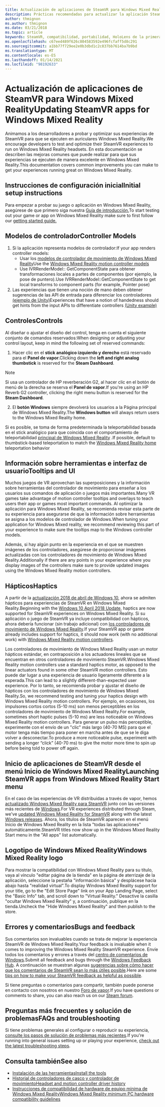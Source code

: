 ```yaml
---
title: Actualización de aplicaciones de SteamVR para Windows Mixed Reality
description: Prácticas recomendadas para actualizar la aplicación SteamVR con el fin de maximizar la compatibilidad con auriculares Windows Mixed Reality.
author: thmignon
ms.author: thmignon
ms.date: 03/21/2018
ms.topic: article
keywords: SteamVR, compatibilidad, portabilidad, HoloLens de la primera generación, auriculares de realidad mixta, auriculares de realidad mixta de Windows, migración, Windows 10, controladores de streaming de movimiento, hápticos
ms.openlocfilehash: c67eed489f626c804583592e496fcfaff5d8c291
ms.sourcegitcommit: a1bb77f729ee2e0b3dbd1c2c837bb7614ba7b9bd
ms.translationtype: MT
ms.contentlocale: es-ES
ms.lasthandoff: 01/14/2021
ms.locfileid: "98192633"
---
```

# <a name="updating-steamvr-apps-for-windows-mixed-reality"></a><span data-ttu-id="1438d-104">Actualización de aplicaciones de SteamVR para Windows Mixed Reality</span><span class="sxs-lookup"><span data-stu-id="1438d-104">Updating SteamVR apps for Windows Mixed Reality</span></span>

<span data-ttu-id="1438d-105">Animamos a los desarrolladores a probar y optimizar sus experiencias de SteamVR para que se ejecuten en auriculares Windows Mixed Reality.</span><span class="sxs-lookup"><span data-stu-id="1438d-105">We encourage developers to test and optimize their SteamVR experiences to run on Windows Mixed Reality headsets.</span></span> <span data-ttu-id="1438d-106">En esta documentación se describen las mejoras comunes que puede realizar para que sus experiencias se ejecuten de manera excelente en Windows Mixed Reality.</span><span class="sxs-lookup"><span data-stu-id="1438d-106">This documentation covers common improvements you can make to get your experiences running great on Windows Mixed Reality.</span></span>

## <a name="initial-setup-instructions"></a><span data-ttu-id="1438d-107">Instrucciones de configuración inicial</span><span class="sxs-lookup"><span data-stu-id="1438d-107">Initial setup instructions</span></span>

<span data-ttu-id="1438d-108">Para empezar a probar su juego o aplicación en Windows Mixed Reality, asegúrese de que primero siga nuestra [Guía de introducción.](https://aka.ms/WindowsMixedRealitySteamVR)</span><span class="sxs-lookup"><span data-stu-id="1438d-108">To start testing out your game or app on Windows Mixed Reality make sure to first follow our [getting started guide.](https://aka.ms/WindowsMixedRealitySteamVR)</span></span>

## <a name="controller-models"></a><span data-ttu-id="1438d-109">Modelos de controlador</span><span class="sxs-lookup"><span data-stu-id="1438d-109">Controller Models</span></span>

1. <span data-ttu-id="1438d-110">Si la aplicación representa modelos de controlador:</span><span class="sxs-lookup"><span data-stu-id="1438d-110">If your app renders controller models:</span></span>
    * <span data-ttu-id="1438d-111">Usar los [modelos de controlador de movimiento de Windows Mixed Reality](../../design/motion-controllers.md#rendering-the-motion-controller-model)</span><span class="sxs-lookup"><span data-stu-id="1438d-111">Use the [Windows Mixed Reality motion controller models](../../design/motion-controllers.md#rendering-the-motion-controller-model)</span></span>
    * <span data-ttu-id="1438d-112">Use IVRRenderModel:: GetComponentState para obtener transformaciones locales a partes de componentes (por ejemplo, la pose de puntero).</span><span class="sxs-lookup"><span data-stu-id="1438d-112">Use IVRRenderModel::GetComponentState to get local transforms to component parts (for example, Pointer pose)</span></span>
2. <span data-ttu-id="1438d-113">Las experiencias que tienen una noción de mano deben obtener sugerencias de las API de entrada para diferenciar los controladores [(ejemplo de Unity)](../unity/motion-controllers-in-unity.md#unity-buttonaxis-mapping-table)</span><span class="sxs-lookup"><span data-stu-id="1438d-113">Experiences that have a notion of handedness should get hints from the input APIs to differentiate controllers [(Unity example)](../unity/motion-controllers-in-unity.md#unity-buttonaxis-mapping-table)</span></span>

## <a name="controls"></a><span data-ttu-id="1438d-114">Controles</span><span class="sxs-lookup"><span data-stu-id="1438d-114">Controls</span></span>

<span data-ttu-id="1438d-115">Al diseñar o ajustar el diseño del control, tenga en cuenta el siguiente conjunto de comandos reservados:</span><span class="sxs-lookup"><span data-stu-id="1438d-115">When designing or adjusting your control layout, keep in mind the following set of reserved commands:</span></span>
1. <span data-ttu-id="1438d-116">Hacer clic en el **stick analógico izquierdo y derecho** está reservado para el **Panel de vapor**.</span><span class="sxs-lookup"><span data-stu-id="1438d-116">Clicking down the **left and right analog thumbstick** is reserved for the **Steam Dashboard**.</span></span>

> [!NOTE]
> <span data-ttu-id="1438d-117">Si usa un controlador de HP reverberación G2, al hacer clic en el botón de menú de la derecha se reserva el **Panel de vapor**.</span><span class="sxs-lookup"><span data-stu-id="1438d-117">If you're using an HP Reverb G2 controller, clicking the right menu button is reserved for the **Steam Dashboard**.</span></span>

2. <span data-ttu-id="1438d-118">El **botón Windows** siempre devolverá los usuarios a la Página principal de Windows Mixed Reality.</span><span class="sxs-lookup"><span data-stu-id="1438d-118">The **Windows button** will always return users to the Windows Mixed Reality home.</span></span>

<span data-ttu-id="1438d-119">Si es posible, se toma de forma predeterminada la teleportabilidad basada en el stick analógico para que coincida con el comportamiento de teleportabilidad [principal de Windows Mixed Reality](../../discover/navigating-the-windows-mixed-reality-home.md#getting-around-your-home) .</span><span class="sxs-lookup"><span data-stu-id="1438d-119">If possible, default to thumbstick-based teleportation to match the [Windows Mixed Reality home](../../discover/navigating-the-windows-mixed-reality-home.md#getting-around-your-home) teleportation behavior</span></span>

## <a name="tooltips-and-ui"></a><span data-ttu-id="1438d-120">Información sobre herramientas e interfaz de usuario</span><span class="sxs-lookup"><span data-stu-id="1438d-120">Tooltips and UI</span></span>

<span data-ttu-id="1438d-121">Muchos juegos de VR aprovechan las superposiciones y la información sobre herramientas del controlador de movimiento para enseñar a los usuarios sus comandos de aplicación o juegos más importantes.</span><span class="sxs-lookup"><span data-stu-id="1438d-121">Many VR games take advantage of motion controller tooltips and overlays to teach users their app or games most important commands.</span></span> <span data-ttu-id="1438d-122">Al optimizar la aplicación para Windows Mixed Reality, se recomienda revisar esta parte de su experiencia para asegurarse de que la información sobre herramientas se asigna a los modelos de controlador de Windows.</span><span class="sxs-lookup"><span data-stu-id="1438d-122">When tuning your application for Windows Mixed reality, we recommend reviewing this part of your experience to make sure the tooltips map to the Windows controller models.</span></span>

<span data-ttu-id="1438d-123">Además, si hay algún punto en la experiencia en el que se muestren imágenes de los controladores, asegúrese de proporcionar imágenes actualizadas con los controladores de movimiento de Windows Mixed Reality.</span><span class="sxs-lookup"><span data-stu-id="1438d-123">Additionally if there are any points in your experience where you display images of the controllers make sure to provide updated images using the Windows Mixed Reality motion controllers.</span></span>

## <a name="haptics"></a><span data-ttu-id="1438d-124">Hápticos</span><span class="sxs-lookup"><span data-stu-id="1438d-124">Haptics</span></span>

<span data-ttu-id="1438d-125">A partir de la [actualización 2018 de abril de Windows 10](https://docs.microsoft.com/windows/mixed-reality/enthusiast-guide/release-notes-april-2018), ahora se admiten hápticos para experiencias de SteamVR en Windows Mixed Reality.</span><span class="sxs-lookup"><span data-stu-id="1438d-125">Beginning with the [Windows 10 April 2018 Update](https://docs.microsoft.com/windows/mixed-reality/enthusiast-guide/release-notes-april-2018), haptics are now supported for SteamVR experiences on Windows Mixed Reality.</span></span> <span data-ttu-id="1438d-126">Si su aplicación o juego de SteamVR ya incluye compatibilidad con hápticos, ahora debería funcionar (sin trabajo adicional) con [los controladores de movimiento de Windows Mixed Reality](../../design/motion-controllers.md).</span><span class="sxs-lookup"><span data-stu-id="1438d-126">If your SteamVR app or game already includes support for haptics, it should now work (with no additional work) with [Windows Mixed Reality motion controllers](../../design/motion-controllers.md).</span></span>

<span data-ttu-id="1438d-127">Los controladores de movimiento de Windows Mixed Reality usan un motor hápticos estándar, en contraposición a los actuadores lineales que se encuentran en otros controladores de movimiento SteamVR.</span><span class="sxs-lookup"><span data-stu-id="1438d-127">Windows Mixed Reality motion controllers use a standard haptics motor, as opposed to the linear actuators found in some other SteamVR motion controllers.</span></span> <span data-ttu-id="1438d-128">Esto puede dar lugar a una experiencia de usuario ligeramente diferente a la esperada.</span><span class="sxs-lookup"><span data-stu-id="1438d-128">This can lead to a slightly different-than-expected user experience.</span></span> <span data-ttu-id="1438d-129">Por lo tanto, se recomienda probar y ajustar el diseño de hápticos con los controladores de movimiento de Windows Mixed Reality.</span><span class="sxs-lookup"><span data-stu-id="1438d-129">So, we recommend testing and tuning your haptics design with Windows Mixed Reality motion controllers.</span></span> <span data-ttu-id="1438d-130">Por ejemplo, en ocasiones, los impulsores cortos cortos (5-10 ms) son menos perceptibles en los controladores de movimiento de Windows Mixed Reality.</span><span class="sxs-lookup"><span data-stu-id="1438d-130">For example, sometimes short haptic pulses (5-10 ms) are less noticeable on Windows Mixed Reality motion controllers.</span></span> <span data-ttu-id="1438d-131">Para generar un pulso más perceptible, experimente con el envío de un "clic" más largo (40-70 MS) para que el motor tenga más tiempo para poner en marcha antes de que se le diga volver a desconectar.</span><span class="sxs-lookup"><span data-stu-id="1438d-131">To produce a more noticeable pulse, experiment with sending a longer “click” (40-70 ms) to give the motor more time to spin up before being told to power off again.</span></span>

## <a name="launching-steamvr-apps-from-windows-mixed-reality-start-menu"></a><span data-ttu-id="1438d-132">Inicio de aplicaciones de SteamVR desde el menú Inicio de Windows Mixed Reality</span><span class="sxs-lookup"><span data-stu-id="1438d-132">Launching SteamVR apps from Windows Mixed Reality Start menu</span></span>

<span data-ttu-id="1438d-133">En el caso de las experiencias de VR distribuidas a través de vapor, hemos [actualizado Windows Mixed Reality para SteamVR](https://steamcommunity.com/games/719950/announcements/detail/1687045485866139800) junto con las versiones más recientes de [Windows](https://insider.windows.com).</span><span class="sxs-lookup"><span data-stu-id="1438d-133">For VR experiences distributed through Steam, we've [updated Windows Mixed Reality for SteamVR](https://steamcommunity.com/games/719950/announcements/detail/1687045485866139800) along with the latest [Windows releases](https://insider.windows.com).</span></span> <span data-ttu-id="1438d-134">Ahora, los títulos de SteamVR aparecen en el menú Inicio de Windows Mixed Reality en la lista "todas las aplicaciones" automáticamente.</span><span class="sxs-lookup"><span data-stu-id="1438d-134">SteamVR titles now show up in the Windows Mixed Reality Start menu in the "All apps" list automatically.</span></span>

## <a name="windows-mixed-reality-logo"></a><span data-ttu-id="1438d-135">Logotipo de Windows Mixed Reality</span><span class="sxs-lookup"><span data-stu-id="1438d-135">Windows Mixed Reality logo</span></span>

<span data-ttu-id="1438d-136">Para mostrar la compatibilidad con Windows Mixed Reality para su título, vaya al vínculo "editar página de la tienda" en la página de aterrizaje de la aplicación, seleccione la pestaña "información básica" y desplácese hacia abajo hasta "realidad virtual".</span><span class="sxs-lookup"><span data-stu-id="1438d-136">To display Windows Mixed Reality support for your title, go to the "Edit Store Page" link on your App Landing Page, select the "Basic Info" tab, and scroll down to "Virtual Reality."</span></span> <span data-ttu-id="1438d-137">Desactive la casilla "ocultar Windows Mixed Reality" y, a continuación, publique en la tienda.</span><span class="sxs-lookup"><span data-stu-id="1438d-137">Uncheck the "Hide Windows Mixed Reality" and then publish to the store.</span></span>

## <a name="bugs-and-feedback"></a><span data-ttu-id="1438d-138">Errores y comentarios</span><span class="sxs-lookup"><span data-stu-id="1438d-138">Bugs and feedback</span></span>

<span data-ttu-id="1438d-139">Sus comentarios son invaluables cuando se trata de mejorar la experiencia SteamVR de Windows Mixed Reality.</span><span class="sxs-lookup"><span data-stu-id="1438d-139">Your feedback is invaluable when it comes to improving the Windows Mixed Reality SteamVR experience.</span></span> <span data-ttu-id="1438d-140">Envíe todos los comentarios y errores a través del [centro de comentarios de Windows](https://docs.microsoft.com/windows/mixed-reality/enthusiast-guide/filing-feedback).</span><span class="sxs-lookup"><span data-stu-id="1438d-140">Submit all feedback and bugs through the [Windows Feedback Hub](https://docs.microsoft.com/windows/mixed-reality/enthusiast-guide/filing-feedback).</span></span> <span data-ttu-id="1438d-141">A continuación se muestran algunas [sugerencias sobre cómo hacer que los comentarios de SteamVR sean lo más útiles posible](https://docs.microsoft.com/windows/mixed-reality/enthusiast-guide/using-steamvr-with-windows-mixed-reality#sharing-feedback-on-steamvr).</span><span class="sxs-lookup"><span data-stu-id="1438d-141">Here are some [tips on how to make your SteamVR feedback as helpful as possible](https://docs.microsoft.com/windows/mixed-reality/enthusiast-guide/using-steamvr-with-windows-mixed-reality#sharing-feedback-on-steamvr).</span></span>

<span data-ttu-id="1438d-142">Si tiene preguntas o comentarios para compartir, también puede ponerse en contacto con nosotros en nuestro [Foro de vapor](https://steamcommunity.com/app/719950/discussions/).</span><span class="sxs-lookup"><span data-stu-id="1438d-142">If you have questions or comments to share, you can also reach us on our [Steam forum](https://steamcommunity.com/app/719950/discussions/).</span></span>

## <a name="faqs-and-troubleshooting"></a><span data-ttu-id="1438d-143">Preguntas más frecuentes y solución de problemas</span><span class="sxs-lookup"><span data-stu-id="1438d-143">FAQs and troubleshooting</span></span>

<span data-ttu-id="1438d-144">Si tiene problemas generales al configurar o reproducir su experiencia, [consulte los pasos de solución de problemas más recientes](https://docs.microsoft.com/windows/mixed-reality/enthusiast-guide/troubleshooting-windows-mixed-reality#steamvr).</span><span class="sxs-lookup"><span data-stu-id="1438d-144">If you're running into general issues setting up or playing your experience, [check out the latest troubleshooting steps](https://docs.microsoft.com/windows/mixed-reality/enthusiast-guide/troubleshooting-windows-mixed-reality#steamvr).</span></span>

## <a name="see-also"></a><span data-ttu-id="1438d-145">Consulta también</span><span class="sxs-lookup"><span data-stu-id="1438d-145">See also</span></span>

* [<span data-ttu-id="1438d-146">Instalación de las herramientas</span><span class="sxs-lookup"><span data-stu-id="1438d-146">Install the tools</span></span>](../install-the-tools.md)
* [<span data-ttu-id="1438d-147">Historial de controladores de casco y controlador de movimiento</span><span class="sxs-lookup"><span data-stu-id="1438d-147">Headset and motion controller driver history</span></span>](https://docs.microsoft.com/windows/mixed-reality/enthusiast-guide/mixed-reality-software)
* [<span data-ttu-id="1438d-148">Instrucciones de compatibilidad de hardware de equipo mínima de Windows Mixed Reality</span><span class="sxs-lookup"><span data-stu-id="1438d-148">Windows Mixed Reality minimum PC hardware compatibility guidelines</span></span>](https://docs.microsoft.com/windows/mixed-reality/enthusiast-guide/windows-mixed-reality-minimum-pc-hardware-compatibility-guidelines)
